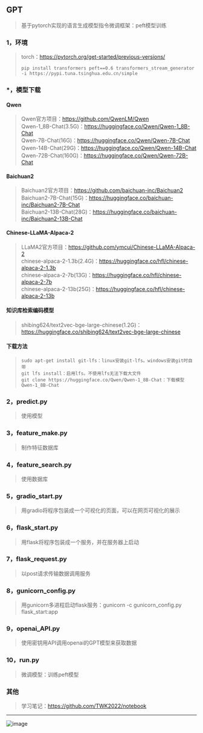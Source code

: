 ## GPT
>基于pytorch实现的语言生成模型指令微调框架：peft模型训练
### 1，环境
>torch：https://pytorch.org/get-started/previous-versions/
>```
>pip install transformers peft==0.6 transformers_stream_generator -i https://pypi.tuna.tsinghua.edu.cn/simple
>```
### *，模型下载
#### Qwen
>Qwen官方项目：https://github.com/QwenLM/Qwen  
>Qwen-1_8B-Chat(3.5G)：https://huggingface.co/Qwen/Qwen-1_8B-Chat  
>Qwen-7B-Chat(16G)：https://huggingface.co/Qwen/Qwen-7B-Chat  
>Qwen-14B-Chat(29G)：https://huggingface.co/Qwen/Qwen-14B-Chat  
>Qwen-72B-Chat(160G)：https://huggingface.co/Qwen/Qwen-72B-Chat
#### Baichuan2
>Baichuan2官方项目：https://github.com/baichuan-inc/Baichuan2  
>Baichuan2-7B-Chat(15G)：https://huggingface.co/baichuan-inc/Baichuan2-7B-Chat  
>Baichuan2-13B-Chat(28G)：https://huggingface.co/baichuan-inc/Baichuan2-13B-Chat  
#### Chinese-LLaMA-Alpaca-2
>LLaMA2官方项目：https://github.com/ymcui/Chinese-LLaMA-Alpaca-2  
>chinese-alpaca-2-1.3b(2.4G)：https://huggingface.co/hfl/chinese-alpaca-2-1.3b  
>chinese-alpaca-2-7b(13G)：https://huggingface.co/hfl/chinese-alpaca-2-7b  
>chinese-alpaca-2-13b(25G)：https://huggingface.co/hfl/chinese-alpaca-2-13b
#### 知识库检索编码模型
>shibing624/text2vec-bge-large-chinese(1.2G)：https://huggingface.co/shibing624/text2vec-bge-large-chinese
#### 下载方法
>```
>sudo apt-get install git-lfs：linux安装git-lfs。windows安装git时自带
>git lfs install：启用lfs。不使用lfs无法下载大文件
>git clone https://huggingface.co/Qwen/Qwen-1_8B-Chat：下载模型Qwen-1_8B-Chat
>```
### 2，predict.py
>使用模型
### 3，feature_make.py
>制作特征数据库
### 4，feature_search.py
>使用数据库
### 5，gradio_start.py
>用gradio将程序包装成一个可视化的页面，可以在网页可视化的展示
### 6，flask_start.py
>用flask将程序包装成一个服务，并在服务器上启动
### 7，flask_request.py
>以post请求传输数据调用服务
### 8，gunicorn_config.py
>用gunicorn多进程启动flask服务：gunicorn -c gunicorn_config.py flask_start:app
### 9，openai_API.py
>使用密钥用API调用openai的GPT模型来获取数据
### 10，run.py
>微调模型：训练peft模型
### 其他
>学习笔记：https://github.com/TWK2022/notebook
***
![image](README_IMAGE/001.jpg)
